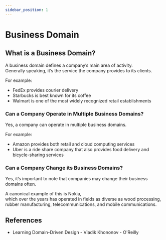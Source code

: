 ```yaml
---
sidebar_position: 1
---
```


# Business Domain

## What is a Business Domain?

A business domain defines a company’s main area of activity.  
Generally speaking, it’s the service the company provides to its clients.

For example:

- FedEx provides courier delivery
- Starbucks is best known for its coffee
- Walmart is one of the most widely recognized retail establishments

### Can a Company Operate in Multiple Business Domains?

Yes, a company can operate in multiple business domains.

For example:

- Amazon provides both retail and cloud computing services
- Uber is a ride share company that also provides food delivery and bicycle-sharing services

### Can a Company Change its Business Domains?

Yes, it’s important to note that companies may change their business domains often.

A canonical example of this is Nokia,  
which over the years has operated in fields as diverse as wood processing, rubber manufacturing, telecommunications, and mobile communications.

## References

- Learning Domain-Driven Design - Vladik Khononov - O'Reilly
